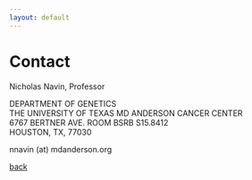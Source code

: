 ```yaml
---
layout: default
---
```


# Contact

Nicholas Navin, Professor

DEPARTMENT OF GENETICS  
THE UNIVERSITY OF TEXAS MD ANDERSON CANCER CENTER  
6767 BERTNER AVE. ROOM BSRB S15.8412  
HOUSTON, TX, 77030  

nnavin (at) mdanderson.org


[back](./)
